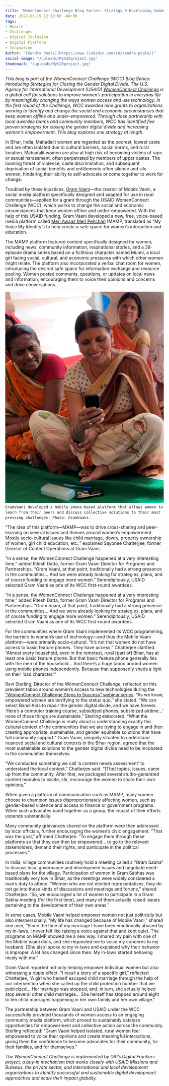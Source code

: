 ```yaml
---
title: 'WomenConnect Challenge Blog Series: Strategy 5—Developing Community Support'
date: 2022-05-19 12:18:00 -04:00
tags:
- Mobile
- Challenges
- Digital Inclusion
- Digital Platform
- Innovation
Author: "[Kendra Poole](https://www.linkedin.com/in/kendra-poole/)"
social-image: "/uploads/My%20project.jpg"
thumbnail: "/uploads/My%20project.jpg"
---
```


*This blog is part of the WomenConnect Challenge (WCC) Blog Series: Introducing Strategies for Closing the Gender Digital Divide. The U.S. Agency for International Development (USAID) [WomenConnect Challenge](https://www.womenconnectchallenge.org/) is a global call for solutions to improve women’s participation in everyday life by meaningfully changing the ways women access and use technology. In the first round of the Challenge, WCC awarded nine grants to organizations working to identify and change the social and economic circumstances that keep women offline and under-empowered. Through close partnership with local awardee teams and community members, WCC has identified five proven strategies for closing the gender digital divide and increasing women’s empowerment. This blog explores one strategy at length.*

In Bihar, India, Mahadalit women are regarded as the poorest, lowest caste and are often isolated due to cultural barriers, social norms, and rural location. Mahadalit women are also at high risk of becoming victims of rape or sexual harassment, often perpetrated by members of upper castes. The looming threat of violence, caste discrimination, and subsequent deprivation of social benefits and entitlements often silence and silo women, hindering their ability to self-advocate or come together to work for change. 

<!--more-->

Troubled by these injustices, [Gram Vaani](https://gramvaani.org/)—the creator of Mobile Vaani, a social media platform specifically designed and adapted for use in rural communities—applied for a grant through the USAID WomenConnect Challenge (WCC), which works to change the social and economic circumstances that keep women offline and under-empowered. With the help of this USAID funding, Gram Vaani developed a new, free, voice-based media platform called [Meri Awaaz Meri Pehchan](http://mobilevaani.in/vaani/#/1/home) (MAMP, translated as “My Voice My Identity”) to help create a safe space for women’s interaction and education. 

The MAMP platform featured content specifically designed for women, including news, community information, inspirational stories, and a 38-episode drama series based on a fictitious character named Munni, a local girl facing social, cultural, and economic pressures with which other women might relate. The platform also incorporated a verbal chat room for women, introducing the desired safe space for information exchange and resource pooling. Women posted comments, questions, or updates on local news and information, encouraging them to voice their opinions and concerns and drive conversations.

![Picture1-65d9dd.png](/uploads/Picture1-65d9dd.png)`GramVaani developed a mobile phone-based platform that allows women to learn from their peers and discuss collective solutions to their most pressing challenges. Photo: GramVaani.`

“The idea of this platform—MAMP—was to drive cross-sharing and peer-learning on several issues and themes around women’s empowerment. Mostly socio-cultural issues like child marriage, dowry, property ownership of women, girl child education, etc.,” explained Sayonee Chatterjee, former Director of Content Operations at Gram Vaani. 

“In a sense, the WomenConnect Challenge happened at a very interesting time,” added Ritesh Datta, former Gram Vaani Director for Programs and Partnerships. “Gram Vaani, at that point, traditionally had a strong presence in the communities… And we were already looking for strategies, plans, and of course funding to engage more women.” Serendipitously, USAID selected Gram Vaani as one of its WCC first-round awardees. 

“In a sense, the WomenConnect Challenge happened at a very interesting time,” added Ritesh Datta, former Gram Vaani Director for Programs and Partnerships. “Gram Vaani, at that point, traditionally had a strong presence in the communities… And we were already looking for strategies, plans, and of course funding to engage more women.” Serendipitously, USAID selected Gram Vaani as one of its WCC first-round awardees. 

For the communities where Gram Vaani implemented its WCC programming, the barriers to women’s use of technology—and thus the Mobile Vaani platform—were primarily socio-cultural. “It’s not that women do not have access to basic feature phones. They have access,” Chatterjee clarified. “Almost every household, even in the remotest, rural [part of] Bihar, has at least one basic feature phone. But that basic feature phone generally lies with the men of the household… And there’s a huge taboo around women using mobile phones independently. Because that supposedly sheds a light on their ‘bad character.’”

Revi Sterling, Director of the WomenConnect Challenge, reflected on this prevalent taboo around women’s access to new technologies during the [“WomenConnect Challenge Steps to Success” webinar series](https://www.youtube.com/playlist?list=PLd1A49D9AiwWfqIuMDKK5BJnAnhVwTOgH). “As we know, empowered women are terrifying to the status quo,” she stated. “We can select Band-Aids to repair the gender digital divide, and we have forever. ‘Here’s a computer training course, subsidized phones, subsidized airtime…’ none of those things are sustainable,” Sterling elaborated. “What the WomenConnect Challenge is really about is understanding exactly the cultural context of the communities that we are trying to engage in and then creating appropriate, sustainable, and gender equitable solutions that have full community support.” Gram Vaani, uniquely situated to understand nuanced social and cultural contexts in the Bihar region, agreed that the most sustainable solutions to the gender digital divide need to be incubated in the communities themselves. 

“We conducted something we call ‘a content needs assessment’ to understand the local context,” Chatterjee said. “[The] topics, issues, came up from the community. After that, we packaged several studio-generated content modules to excite, stir, encourage the women to share their own opinions.” 

When given a platform of communication such as MAMP, many women choose to champion issues disproportionately affecting women, such as gender-based violence and access to finance or government programs. When such advocates band together as a group, the impact of their efforts expands substantially.

Many community grievances shared on the platform were then addressed by local officials, further encouraging the women’s civic engagement. “That was the goal,” affirmed Chatterjee. “To engage them through these platforms so that they can then be empowered… to go to the relevant stakeholders, demand their rights, and participate in the political processes.” 

In India, village communities routinely hold a meeting called a “Gram Sabha” to discuss local governance and development issues and negotiate need-based plans for the village. Participation of women in Gram Sabhas was traditionally very low in Bihar, as the meetings were widely considered a man’s duty to attend. “Women who are not elected representatives, they do not go into these kinds of discussions and meetings and forums,” shared Chatterjee. “So, we encouraged a lot of women to participate in a Gram Sabha meeting [for the first time], and many of them actually raised issues pertaining to the development of their own areas.”

In some cases, Mobile Vaani helped empower women not just politically but also interpersonally. “My life has changed because of Mobile Vaani,” shared one user, “Since the time of my marriage I have been emotionally abused by my in-laws. I never felt like raising a voice against that and kept quiet. The programs on MAMP showed me a new way. I shared my pain with one of the Mobile Vaani didis, and she requested me to voice my concerns to my husband. [She also] spoke to my in-laws and explained why their behavior is improper. A lot has changed since then. My in-laws started behaving nicely with me.” 

Gram Vaani reported not only helping empower individual women but also witnessing a ripple effect. “I recall a story of a specific girl,” reflected Chatterjee, “A girl who herself escaped child marriage through the help of our intervention when she called up the child protection number that we publicized… Her marriage was stopped, and, in turn, she actually helped stop several other child marriages… She herself has stopped around eight to ten child marriages happening in her own family and her own village.”

The partnership between Gram Vaani and USAID under the WCC successfully provided thousands of women access to an engaging community media platform, which proved to sustainably catalyze opportunities for empowerment and collective action across the community. Sterling reflected: “Gram Vaani helped isolated, rural women feel empowered to voice their opinions and create meaningful interactions, giving them the confidence to become advocates for their community, for their families, and for themselves.” 

*The WomenConnect Challenge is implemented by DAI’s Digital Frontiers project, a buy-in mechanism that works closely with USAID Missions and Bureaus, the private sector, and international and local development organizations to identify successful and sustainable digital development approaches and scale their impact globally.*